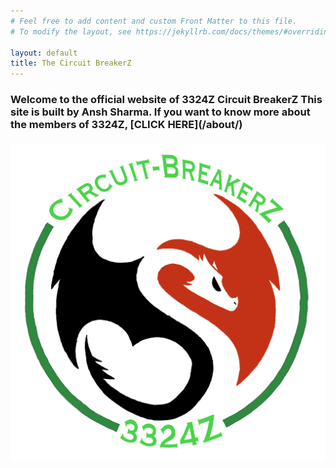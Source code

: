 ```yaml
---
# Feel free to add content and custom Front Matter to this file.
# To modify the layout, see https://jekyllrb.com/docs/themes/#overriding-theme-defaults

layout: default
title: The Circuit BreakerZ
---
```



<h3>Welcome to the official website of 3324Z Circuit BreakerZ
This site is built by Ansh Sharma. If you want to know more about the members of 3324Z, [CLICK HERE](/about/)<h3>


![Our Logo](/3324Z.png)



